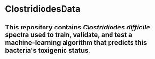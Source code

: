 # ClostridiodesData

## This repository contains *Clostridiodes difficile* spectra used to train, validate, and test a machine-learning algorithm that predicts this bacteria's toxigenic status. 
